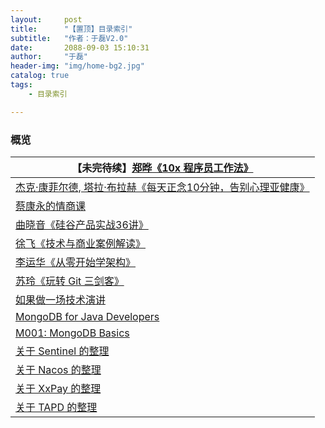 ```yaml
---
layout:     post
title:      "【置顶】目录索引"
subtitle:   "作者：于磊V2.0"
date:       2088-09-03 15:10:31
author:     "于磊"
header-img: "img/home-bg2.jpg"
catalog: true
tags:
    - 目录索引

---
```




### 概览

| 【未完待续】[郑晔《10x 程序员工作法》](https://yulei.vip/2020/06/17/index/) |
| ------------------------------------------------------------ |
| [杰克·康菲尔德, 塔拉·布拉赫《每天正念10分钟，告别心理亚健康》](https://yulei.vip/2018/09/18/mindful/) |
| [蔡康永的情商课](https://yulei.vip/2019/02/24/index/)        |
| [曲晓音《硅谷产品实战36讲》](https://yulei.vip/2018/09/03/silicon-valley-products/) |
| [徐飞《技术与商业案例解读》](https://yulei.vip/2018/11/26/Technology_and_business/) |
| [李运华《从零开始学架构》](https://yulei.vip/2018/12/13/learning_architecture_from_zero/) |
| [苏玲《玩转 Git 三剑客》](https://yulei.vip/2018/12/13/Play_Git_three_musketeers/) |
| [如果做一场技术演讲](https://yulei.vip/2018/12/12/How_to_make_a_good_technical_speech/) |
| [MongoDB for Java Developers](https://yulei.vip/2018/10/16/Java_Developers/) |
| [M001: MongoDB Basics](https://yulei.vip/2018/10/16/Basics/) |
| [关于 Sentinel 的整理](https://yulei.vip/2018/08/27/hello-sentinel/) |
| [关于 Nacos 的整理](https://yulei.vip/2018/08/29/hello-nacos/) |
| [关于 XxPay 的整理](https://yulei.vip/2018/08/31/hello-xxpay/) |
| [关于 TAPD 的整理](https://yulei.vip/2018/10/29/01TAPD/)     |

